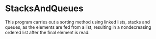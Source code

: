 # StacksAndQueues
This program carries out a sorting method using linked lists, stacks and queues, as the elements are fed from a list, resulting in a nondecreasing ordered list after the final element is read.
